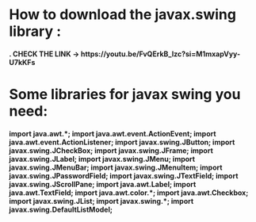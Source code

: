 <h1>How to download the javax.swing library :</h1>

<h4> . CHECK THE LINK -> https://youtu.be/FvQErkB_lzc?si=M1mxapVyy-U7kKFs  </h4>

<h1>Some libraries for javax swing you need:</h1>
<h4>
 import java.awt.*;
import java.awt.event.ActionEvent;
import java.awt.event.ActionListener;
import javax.swing.JButton;
import javax.swing.JCheckBox;
import javax.swing.JFrame;
import javax.swing.JLabel;
import javax.swing.JMenu;
import javax.swing.JMenuBar;
import javax.swing.JMenuItem;
import javax.swing.JPasswordField;
import javax.swing.JTextField;
import javax.swing.JScrollPane;
import java.awt.Label;
import java.awt.TextField;
import java.awt.color.*;
import java.awt.Checkbox;
import javax.swing.JList;
import javax.swing.*;
import javax.swing.DefaultListModel; 
</h4>
